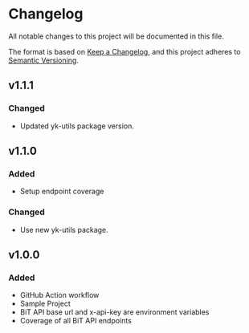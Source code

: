 # Changelog

All notable changes to this project will be documented in this file.

The format is based on [Keep a Changelog](https://keepachangelog.com/en/1.0.0/),
and this project adheres to [Semantic Versioning](https://semver.org/spec/v2.0.0.html).

## v1.1.1

### Changed

- Updated yk-utils package version.

## v1.1.0

### Added

- Setup endpoint coverage

### Changed

- Use new yk-utils package.

## v1.0.0

### Added

- GitHub Action workflow
- Sample Project
- BiT API base url and x-api-key are environment variables
- Coverage of all BiT API endpoints
